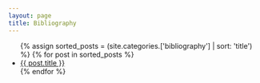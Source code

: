 ```yaml
---
layout: page
title: Bibliography
---
```


 <ul>
 {% assign sorted_posts = (site.categories.['bibliography'] | sort: 'title') %}
{% for post in sorted_posts %}
  <li>
    <a href="{{ post.url }}">{{ post.title }}</a>
  </li>
{% endfor %}
</ul>
